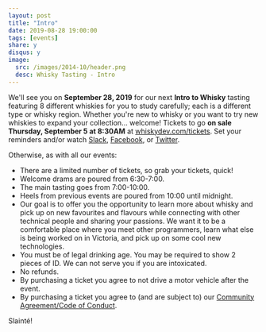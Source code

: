 ```yaml
---
layout: post
title: "Intro"
date: 2019-08-28 19:00:00
tags: [events]
share: y
disqus: y
image:
  src: /images/2014-10/header.png
  desc: Whisky Tasting - Intro
---
```


We'll see you on **September 28, 2019** for our next **Intro to Whisky** tasting featuring 8 different whiskies for you to study carefully; each is a different type or whisky region. Whether you're new to whisky or you want to try new whiskies to expand your collection... welcome!
Tickets to go **on sale Thursday, September 5 at 8:30AM** at [whiskydev.com/tickets][1]. Set your reminders and/or watch [Slack][4], [Facebook][5], or [Twitter][6].

Otherwise, as with all our events:

- There are a limited number of tickets, so grab your tickets, quick!
- Welcome drams are poured from 6:30-7:00.
- The main tasting goes from 7:00-10:00.
- Heels from previous events are poured from 10:00 until midnight.
- Our goal is to offer you the opportunity to learn more about whisky and pick up on new favourites and flavours while connecting with other technical people and sharing your passions. We want it to be a comfortable place where you meet other programmers, learn what else is being worked on in Victoria, and pick up on some cool new technologies.
- You must be of legal drinking age. You may be required to show 2 pieces of ID. We can not serve you if you are intoxicated.
- No refunds.
- By purchasing a ticket you agree to not drive a motor vehicle after the event.
- By purchasing a ticket you agree to (and are subject to) our <a href="https://github.com/WhiskyDev/whiskydev.github.io/blob/master/CODE_OF_CONDUCT.md">Community Agreement/Code of Conduct</a>.

Slainté!

[1]: /tickets/
[3]: /subscribe/
[4]: https://whiskydev.slack.com/messages/general/
[5]: http://facebook.com/whiskydev
[6]: http://twitter.com/whiskydev
